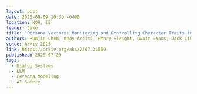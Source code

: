 ```yaml
---
layout: post
date: 2025-09-09 10:30 -0400
location: N09, EB
leader: Jake
title: "Persona Vectors: Monitoring and Controlling Character Traits in Language Models"
authors: Runjin Chen, Andy Arditi, Henry Sleight, Owain Evans, Jack Lindsey
venue: ArXiv 2025
link: https://arxiv.org/abs/2507.21509
published: 2025-07-29
tags:
  - Dialog Systems
  - LLM
  - Persona Modeling
  - AI Safety
---
```


